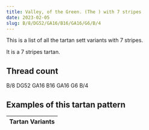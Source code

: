 ```yaml
---
title: Valley, of the Green. (The ) with 7 stripes
date: 2023-02-05
slug: B/8/DG52/GA16/B16/GA16/G6/B/4
---
```

This is a list of all the tartan sett variants with 7 stripes.

It is a 7 stripes tartan.


## Thread count
B/8 DG52 GA16 B16 GA16 G6 B/4

## Examples of this tartan pattern

| Tartan Variants |
|---------------|
